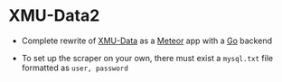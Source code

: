 # XMU-Data2

- Complete rewrite of [XMU-Data](https://github.com/benoberhaus/XMU-Data) as a [Meteor](https://github.com/meteor/meteor) app with a [Go](https://github.com/golang/go) backend

- To set up the scraper on your own, there must exist a `mysql.txt` file formatted as `user, password`
